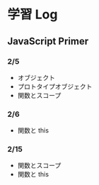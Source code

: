 # 学習 Log

## JavaScript Primer

### 2/5

- オブジェクト
- プロトタイプオブジェクト
- 関数とスコープ

### 2/6

- 関数と this

### 2/15

- 関数とスコープ
- 関数と this

